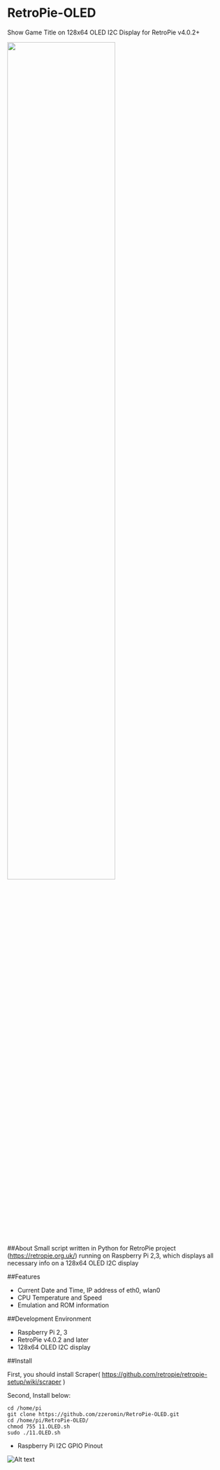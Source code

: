 # RetroPie-OLED
Show Game Title on 128x64 OLED I2C Display for RetroPie v4.0.2+

<img src="https://github.com/zzeromin/RetroPie-OLED/blob/master/RetroPie-OLED01.jpg" width="70%" height="70%">

##About
Small script written in Python for RetroPie project (https://retropie.org.uk/) 
running on Raspberry Pi 2,3, which displays all necessary info on a 128x64 OLED I2C display

##Features
* Current Date and Time, IP address of eth0, wlan0
* CPU Temperature and Speed
* Emulation and ROM information

##Development Environment
* Raspberry Pi 2, 3
* RetroPie v4.0.2 and later
* 128x64 OLED I2C display

##Install

First, you should install Scraper( https://github.com/retropie/retropie-setup/wiki/scraper )

Second, Install below:
<pre><code>cd /home/pi
git clone https://github.com/zzeromin/RetroPie-OLED.git
cd /home/pi/RetroPie-OLED/
chmod 755 11.OLED.sh
sudo ./11.OLED.sh
</code></pre>

* Raspberry Pi I2C GPIO Pinout

![Alt text](https://i.imgur.com/WTPHzsf.png)
